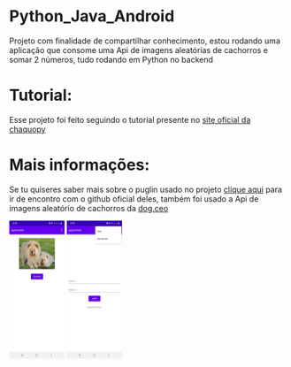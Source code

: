 # Python_Java_Android
Projeto com finalidade de compartilhar conhecimento, estou rodando uma aplicação que consome uma Api de imagens aleatórias de cachorros e somar 2 números, tudo rodando em Python no backend

<h1>Tutorial:</h1>

<p>Esse projeto  foi feito seguindo o tutorial presente no <a href="https://chaquo.com/chaquopy/doc/current/android.html">site oficial da chaquopy</a></p>

<h1>Mais informações:</h1>

<p>
Se tu quiseres saber mais sobre o puglin usado no projeto <a href="https://github.com/chaquo/chaquopy">clique aqui</a> para ir de encontro com o github oficial deles, também foi usado a Api de imagens aleatório de cachorros da <a href="https://dog.ceo/">dog.ceo</a>
</p>

<div>
  <img style="width:100px; height:250px;" src="https://github.com/gustavodias24/Python_Java_Android/blob/master/img1.jpeg" alt="cachorros api"/>
  <img style="width:100px; height:250px;" src="https://github.com/gustavodias24/Python_Java_Android/blob/master/img2.jpeg" alt="soma"/>
</div>
